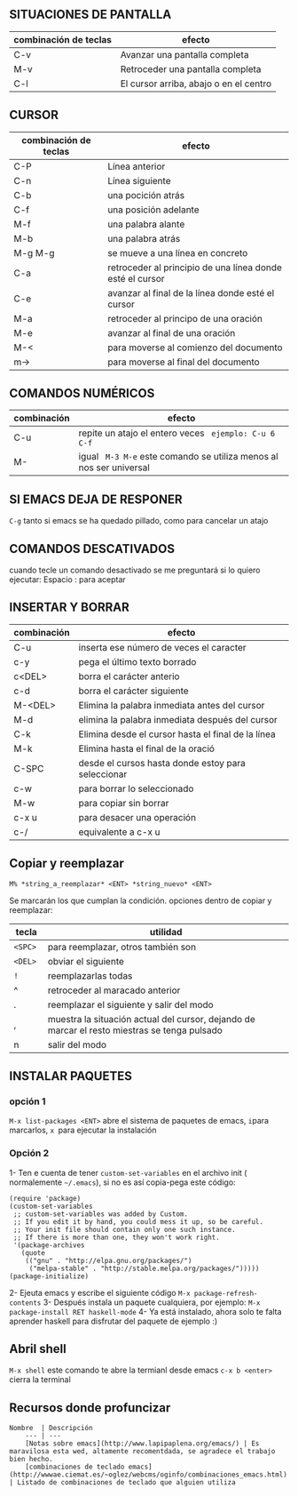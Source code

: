 ## SITUACIONES DE PANTALLA
 combinación de teclas  | efecto
 --- 	      	 	| ---
 C-v			| Avanzar una pantalla completa
 M-v			| Retroceder una pantalla completa
 C-l			| El cursor arriba, abajo o en el centro

## CURSOR
 combinación de teclas  | efecto
 --- 	      	 	| ---
 C-P			| Línea anterior
 C-n 			| Línea siguiente
 C-b			| una pocición atrás
 C-f			| una posición adelante
 M-f			| una palabra alante
 M-b			| una palabra atrás
 M-g M-g <natural>	| se mueve a una línea en concreto  
 C-a 			| retroceder al principio de una línea donde esté el cursor
 C-e 			| avanzar al final de la línea donde esté el cursor
 M-a			| retroceder al principo de una oración
 M-e			| avanzar al final de una oración
 M-<			| para moverse al comienzo del documento
 m-> 			| para moverse al final del documento
 
## COMANDOS NUMÉRICOS
 combinación            | efecto
 --- 	                | ---
 C-u <entero> <comando> | repite un atajo el entero veces ` ejemplo: C-u 6 C-f`
 M-<entero> <comando>   | igual ` M-3 M-e` este comando se utiliza menos al nos ser universal

## SI EMACS DEJA DE RESPONER

`C-g` tanto si emacs se ha quedado pillado, como para cancelar un atajo

## COMANDOS DESCATIVADOS

cuando tecle un comando desactivado se me preguntará si lo quiero ejecutar:
Espacio : para aceptar

## INSERTAR Y BORRAR

 combinación		  | efecto  
 --- 			  | ---
 C-u <entero> <caracter>  | inserta ese número de veces el caracter   
 c\-y	      		  | pega el último texto borrado
 c\<DEL> 		  | borra el carácter anterio
 c\-d			  | borra el carácter siguiente
 M-\<DEL>		  | Elimina la palabra inmediata antes del cursor  
 M\-d 			  | elimina la palabra inmediata después del cursor
 C-k			  | Elimina desde el cursor hasta el final de la línea
 M\-k			  | Elimina hasta el final de la oració
 C-SPC			  | desde el cursos hasta donde estoy para seleccionar
 c\-w			  | para borrar lo seleccionado
 M\-w			  | para copiar sin borrar
 c-x u 			  | para desacer una operación
 c-/ 			  | equivalente a c-x u
 

## Copiar y reemplazar
 `M% *string_a_reemplazar* <ENT> *string_nuevo* <ENT>`

Se marcarán los que cumplan la condición.
opciones dentro de copiar y reemplazar: 

 tecla 	      | utilidad
 --- 	      | ---
 `<SPC>`     | para reemplazar, otros también son 
 `<DEL> `      | obviar el siguiente
  `!	`   | reemplazarlas todas 
  ^	      | retroceder al maracado anterior
  . 	      | reemplazar el siguiente y salir del modo
  , 	      | muestra la situación actual del cursor, dejando de marcar el resto miestras se tenga pulsado
  n 	      | salir del modo  

## INSTALAR PAQUETES
### opción 1
`M-x list-packages <ENT>` abre el sistema de paquetes de emacs, 
`i`para marcarlos, 
`x `para ejecutar la instalación

### Opción 2
1- Ten e cuenta de tener `custom-set-variables` en el archivo init ( normalemente ` ~/.emacs `), si no es así copia-pega este código:
```
(require 'package)
(custom-set-variables
 ;; custom-set-variables was added by Custom.
 ;; If you edit it by hand, you could mess it up, so be careful.
 ;; Your init file should contain only one such instance.
 ;; If there is more than one, they won't work right.
 '(package-archives
   (quote
    (("gnu" . "http://elpa.gnu.org/packages/")
     ("melpa-stable" . "http://stable.melpa.org/packages/")))))
(package-initialize)
```

2- Ejeuta emacs y escribe el siguiente código ` M-x package-refresh-contents `
3- Después instala un paquete cualquiera, por ejemplo: ` M-x package-install RET haskell-mode `
4- Ya está instalado, ahora solo te falta aprender haskell para disfrutar del paquete de ejemplo :)

## Abril shell
`M-x shell` este comando te abre la termianl desde emacs
`c-x b <enter> ` cierra la terminal  

## Recursos donde profuncizar  
	Nombre  | Descripción 
		--- | --- 
		[Notas sobre emacs](http://www.lapipaplena.org/emacs/) | Es maravilosa esta wed, altamente recomentdada, se agradece el trabajo bien hecho.  
		[combinaciones de teclado emacs](http://wwwae.ciemat.es/~oglez/webcms/oginfo/combinaciones_emacs.html) | Listado de combinaciones de teclado que alguien utiliza
